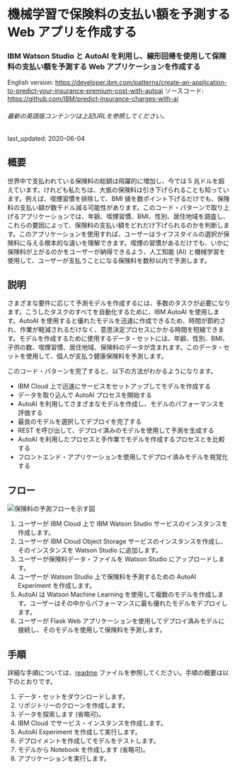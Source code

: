 # 機械学習で保険料の支払い額を予測する Web アプリを作成する

### IBM Watson Studio と AutoAI を利用し、線形回帰を使用して保険料の支払い額を予測する Web アプリケーションを作成する

English version: https://developer.ibm.com/patterns/create-an-application-to-predict-your-insurance-premium-cost-with-autoai
  ソースコード: https://github.com/IBM/predict-insurance-charges-with-ai

###### 最新の英語版コンテンツは上記URLを参照してください。
last_updated: 2020-06-04

 
## 概要

世界中で支払われている保険料の総額は飛躍的に増加し、今では 5 兆ドルを超えています。けれども私たちは、大抵の保険料は引き下げられることも知っています。例えば、喫煙習慣を排除して、BMI 値を数ポイント下げるだけでも、保険料の支払い額が数千ドル減る可能性があります。このコード・パターンで取り上げるアプリケーションでは、年齢、喫煙習慣、BMI、性別、居住地域を調査し、これらの要因によって、保険料の支払い額をどれだけ下げられるのかを判断します。このアプリケーションを使用すれば、ユーザーはライフスタイルの選択が保険料に与える根本的な違いを理解できます。喫煙の習慣があるだけでも、いかに保険料が上がるのかをユーザーが納得できるよう、人工知能 (AI) と機械学習を使用して、ユーザーが支払うことになる保険料を数秒以内で予測します。

## 説明

さまざまな要件に応じて予測モデルを作成するには、多数のタスクが必要になります。こうしたタスクのすべてを自動化するために、IBM AutoAI を使用します。AutoAI を使用すると優れたモデルを迅速に作成できるため、時間が節約され、作業が軽減されるだけなく、意思決定プロセスにかかる時間を短縮できます。モデルを作成するために使用するデータ・セットには、年齢、性別、BMI、子供の数、喫煙習慣、居住地域、保険料のデータが含まれます。このデータ・セットを使用して、個人が支払う健康保険料を予測します。

このコード・パターンを完了すると、以下の方法がわかるようになります。

* IBM Cloud 上で迅速にサービスをセットアップしてモデルを作成する
* データを取り込んで AutoAI プロセスを開始する
* AutoAI を利用してさまざまなモデルを作成し、モデルのパフォーマンスを評価する
* 最良のモデルを選択してデプロイを完了する
* REST を呼び出して、デプロイ済みのモデルを使用して予測を生成する
* AutoAI を利用したプロセスと手作業でモデルを作成するプロセスとを比較する
* フロントエンド・アプリケーションを使用してデプロイ済みモデルを視覚化する

## フロー

![保険料の予測フローを示す図](../../images/create-an-application-to-predict-your-insurance-premium-cost-with-autoai.png)

1. ユーザーが IBM Cloud 上で IBM Watson Studio サービスのインスタンスを作成します。
1. ユーザーが IBM Cloud Object Storage サービスのインスタンスを作成し、そのインスタンスを Watson Studio に追加します。
1. ユーザーが保険料データ・ファイルを Watson Studio にアップロードします。
1. ユーザーが Watson Studio 上で保険料を予測するための AutoAI Experiment を作成します。
1. AutoAI は Watson Machine Learning を使用して複数のモデルを作成します。ユーザーはその中からパフォーマンスに最も優れたモデルをデプロイします。
1. ユーザーが Flask Web アプリケーションを使用してデプロイ済みモデルに接続し、そのモデルを使用して保険料を予測します。

## 手順

詳細な手順については、[readme](https://github.com/IBM/predict-insurance-charges-with-ai/blob/master/README.md) ファイルを参照してください。手順の概要は以下のとおりです。

1. データ・セットをダウンロードします。
1. リポジトリーのクローンを作成します。
1. データを探索します (省略可)。
1. IBM Cloud でサービス・インスタンスを作成します。
1. AutoAI Experiment を作成して実行します。
1. デプロイメントを作成してモデルをテストします。
1. モデルから Notebook を作成します (省略可)。
1. アプリケーションを実行します。
